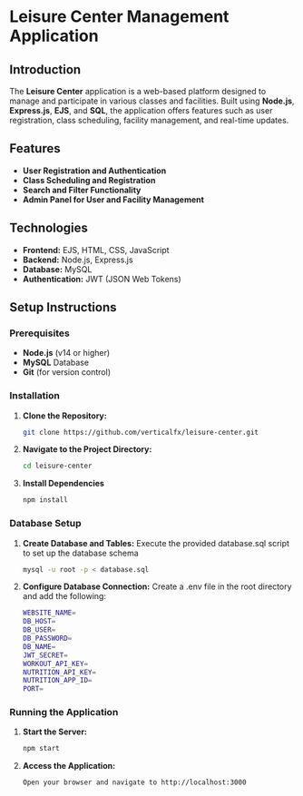 # Leisure Center Management Application

## Introduction
The **Leisure Center** application is a web-based platform designed to manage and participate in various classes and facilities. Built using **Node.js**, **Express.js**, **EJS**, and **SQL**, the application offers features such as user registration, class scheduling, facility management, and real-time updates.

## Features
- **User Registration and Authentication**
- **Class Scheduling and Registration**
- **Search and Filter Functionality**
- **Admin Panel for User and Facility Management**

## Technologies
- **Frontend:** EJS, HTML, CSS, JavaScript
- **Backend:** Node.js, Express.js
- **Database:** MySQL
- **Authentication:** JWT (JSON Web Tokens)

## Setup Instructions

### Prerequisites
- **Node.js** (v14 or higher)
- **MySQL** Database
- **Git** (for version control)

### Installation

1. **Clone the Repository:**
   ```bash
   git clone https://github.com/verticalfx/leisure-center.git
   ```
2. **Navigate to the Project Directory:**
    ```bash
    cd leisure-center
    ```
3. **Install Dependencies**
    ```bash
    npm install
    ```

### Database Setup

1. **Create Database and Tables:**
Execute the provided database.sql script to set up the database schema

   ```bash
   mysql -u root -p < database.sql
   ```
2. **Configure Database Connection:**
Create a .env file in the root directory and add the following:

    ```bash
    WEBSITE_NAME=
    DB_HOST=
    DB_USER=
    DB_PASSWORD=
    DB_NAME=
    JWT_SECRET=
    WORKOUT_API_KEY=
    NUTRITION_API_KEY=
    NUTRITION_APP_ID=
    PORT=
    ```

### Running the Application

1. **Start the Server:**
   ```bash
   npm start

   ```
2. **Access the Application:**
    ```bash
    Open your browser and navigate to http://localhost:3000
    ```